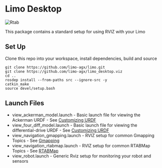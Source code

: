 # Limo Desktop

![Rtab](https://limo-agx.github.io/_images/rtabmap.png)

This package contains a standard setup for using RVIZ with your Limo

## Set Up

Clone this repo into your workspace, install dependencies, build and source

    git clone https://github.com/limo-agx/limo.git
    git clone https://github.com/limo-agx/limo_desktop.viz
    cd ..
    rosdep install --from-paths src --ignore-src -y
    catkin_make
    source devel/setup.bash

## Launch Files

* view_ackerman_model.launch - Basic launch file for viewing the Ackerman URDF - See [Customizing URDF](https://limo-agx.github.io/custom_urdf.html)
* view_four_diff_model.launch - Basic launch file for viewing the differential-drive URDF - See [Customizing URDF](https://limo-agx.github.io/custom_urdf.html)
* view_navigation_gmapping.launch - RVIZ setup for common Gmapping Topics  - See [Gmapping](https://limo-agx.github.io/navigation_gmapping.html)
* view_navigation_rtabmap.launch - RVIZ setup for common RTABMap Topics  - See [RTABMap](https://limo-agx.github.io/navigation_rtabmap.html)
* view_robot.launch - Generic Rviz setup for monitoring your robot and sensors

